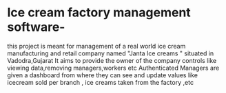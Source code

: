 # Ice cream factory management software-

this project is meant for management of a real world ice cream manufacturing and retail company named "Janta Ice creams " situated in Vadodra,Gujarat
It aims to provide the owner of the company controls like viewing data,removing managers,workers etc
Authenticated Managers are given a dashboard from where they can see and update values like icecream sold per branch , ice creams taken from the factory ,etc
